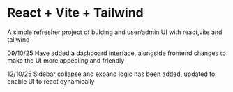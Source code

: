 # React + Vite + Tailwind

A simple refresher project of bulding and user/admin UI with react,vite and tailwind

09/10/25
Have added a dashboard interface, alongside frontend changes to make the UI more appealing and friendly

12/10/25
Sidebar collapse and expand logic has been added, updated to enable UI to react dynamically
